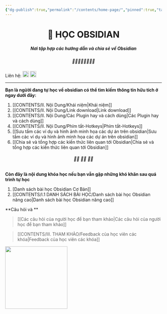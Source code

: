 ```yaml
---
{"dg-publish":true,"permalink":"/contents/home-page/","pinned":true,"tags":["gardenEntry"],"noteIcon":2}
---
```



# <center> 📝  **HỌC OBSIDIAN**   </center>
##### <center>Nơi tập hợp các hướng dẫn và chia sẻ về Obsidian</center>

##### <center> 🌱🌱🌱🌱🌱🌱🌱🌱</center>

Liên hệ:  [<img src="https://i.imgur.com/oMz9dgC.png" width="20">](https://www.facebook.com/hahtd3) [<img  src="https://i.imgur.com/f1EQ36e.png" width="20">](https://zalo.me/979988473)

----

**Bạn là ngừời đang tự học về obsidian có thể tìm kiếm thông tin hữu tích ở ngay dưới đây:**

1. [[CONTENTS/II. Nội Dung/Khái niệm\|Khái niệm]]
2. [[CONTENTS/II. Nội Dung/Link download\|Link download]]
3. [[CONTENTS/II. Nội Dung/Các Plugin hay và cách dùng\|Các Plugin hay và cách dùng]]
4. [[CONTENTS/II. Nội Dung/Phím tắt-Hotkeys\|Phím tắt-Hotkeys]]
5. [[Sưu tầm các ví dụ và hình ảnh minh họa các dự án trên obsidian\|Sưu tầm các ví dụ và hình ảnh minh họa các dự án trên obsidian]]
6. [[Chia sẻ và tổng hợp các kiến thức liên quan tới Obsidian\|Chia sẻ và tổng hợp các kiến thức liên quan tới Obsidian]]

######  <center> 🌱🌱 🌱🌱 🌱🌱</center>
**Còn đây là nội dung khóa học nếu bạn vẫn gặp những khó khăn sau quá trình tự học**

1. [Danh sách bài học  Obsidian Cơ Bản]]
2. [[CONTENTS/I.1 DANH SÁCH BÀI HỌC/Danh sách bài học Obsidian nâng cao\|Danh sách bài học Obsidian nâng cao]]

**Câu hỏi và **

>[[Các câu hỏi của người học để bạn tham khảo\|Các câu hỏi của người học để bạn tham khảo]]

>[[CONTENTS/III. THAM KHẢO/Feedback của học viên các khóa\|Feedback của học viên các khóa]]

[<img style="float:left" src="https://i.imgur.com/mZgYZhw.png" width="200">](https://forms.gle/WY9mCZpkDueCo66y9)



